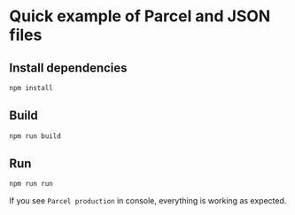 # Quick example of Parcel and JSON files

## Install dependencies
```bash
npm install
```

## Build 
```bash
npm run build
```

## Run
```bash
npm run run
```

If you see `Parcel production` in console, everything is working as expected.
